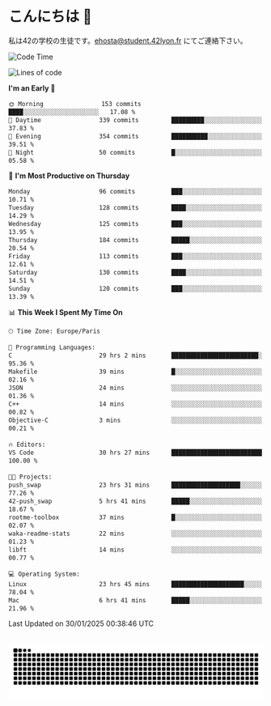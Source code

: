<h1 align="left">こんにちは 👋</h1>
<p align="left">
	私は42の学校の生徒です。<a href="mailto:ehosta@student.42lyon.fr">ehosta@student.42lyon.fr</a> にてご連絡下さい。<br>
</p>

<!--START_SECTION:waka-->
![Code Time](http://img.shields.io/badge/Code%20Time-2%2C079%20hrs%2059%20mins-blue)

![Lines of code](https://img.shields.io/badge/From%20Hello%20World%20I%27ve%20Written-146.1%20thousand%20lines%20of%20code-blue)

**I'm an Early 🐤** 

```text
🌞 Morning                153 commits         ████░░░░░░░░░░░░░░░░░░░░░   17.08 % 
🌆 Daytime                339 commits         █████████░░░░░░░░░░░░░░░░   37.83 % 
🌃 Evening                354 commits         ██████████░░░░░░░░░░░░░░░   39.51 % 
🌙 Night                  50 commits          █░░░░░░░░░░░░░░░░░░░░░░░░   05.58 % 
```
📅 **I'm Most Productive on Thursday** 

```text
Monday                   96 commits          ███░░░░░░░░░░░░░░░░░░░░░░   10.71 % 
Tuesday                  128 commits         ████░░░░░░░░░░░░░░░░░░░░░   14.29 % 
Wednesday                125 commits         ███░░░░░░░░░░░░░░░░░░░░░░   13.95 % 
Thursday                 184 commits         █████░░░░░░░░░░░░░░░░░░░░   20.54 % 
Friday                   113 commits         ███░░░░░░░░░░░░░░░░░░░░░░   12.61 % 
Saturday                 130 commits         ████░░░░░░░░░░░░░░░░░░░░░   14.51 % 
Sunday                   120 commits         ███░░░░░░░░░░░░░░░░░░░░░░   13.39 % 
```


📊 **This Week I Spent My Time On** 

```text
🕑︎ Time Zone: Europe/Paris

💬 Programming Languages: 
C                        29 hrs 2 mins       ████████████████████████░   95.36 % 
Makefile                 39 mins             █░░░░░░░░░░░░░░░░░░░░░░░░   02.16 % 
JSON                     24 mins             ░░░░░░░░░░░░░░░░░░░░░░░░░   01.36 % 
C++                      14 mins             ░░░░░░░░░░░░░░░░░░░░░░░░░   00.82 % 
Objective-C              3 mins              ░░░░░░░░░░░░░░░░░░░░░░░░░   00.21 % 

🔥 Editors: 
VS Code                  30 hrs 27 mins      █████████████████████████   100.00 % 

🐱‍💻 Projects: 
push_swap                23 hrs 31 mins      ███████████████████░░░░░░   77.26 % 
42-push_swap             5 hrs 41 mins       █████░░░░░░░░░░░░░░░░░░░░   18.67 % 
rootme-toolbox           37 mins             █░░░░░░░░░░░░░░░░░░░░░░░░   02.07 % 
waka-readme-stats        22 mins             ░░░░░░░░░░░░░░░░░░░░░░░░░   01.23 % 
libft                    14 mins             ░░░░░░░░░░░░░░░░░░░░░░░░░   00.77 % 

💻 Operating System: 
Linux                    23 hrs 45 mins      ████████████████████░░░░░   78.04 % 
Mac                      6 hrs 41 mins       █████░░░░░░░░░░░░░░░░░░░░   21.96 % 
```


 Last Updated on 30/01/2025 00:38:46 UTC
<!--END_SECTION:waka-->

<br clear="both">
<div align="left">
	<picture align="left">
		<source media="(prefers-color-scheme: light)" srcset="https://raw.githubusercontent.com/elouannh/elouannh/output/github-contribution-grid-snake.svg" width="800px">
		<source media="(prefers-color-scheme: dark)" srcset="https://raw.githubusercontent.com/elouannh/elouannh/output/github-contribution-grid-snake-dark.svg" width="800px">
		<img alt="github-snake" src="https://raw.githubusercontent.com/elouannh/elouannh/output/github-contribution-grid-snake.svg" width="800px">
	</picture>
</div>
